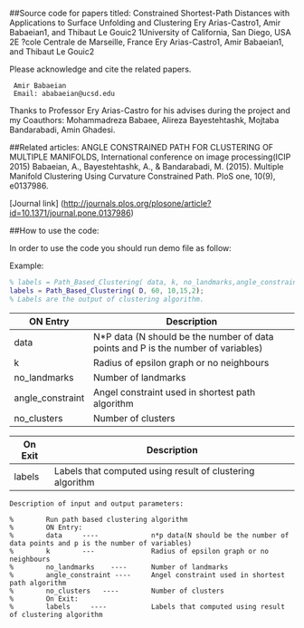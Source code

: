 ##Source code for papers titled:
Constrained Shortest-Path Distances with Applications to Surface Unfolding and Clustering Ery Arias-Castro1, Amir Babaeian1, and Thibaut Le Gouic2 1University of California, San Diego, USA 2E ?cole Centrale de Marseille, France Ery Arias-Castro1, Amir Babaeian1, and Thibaut Le Gouic2

Please acknowledge and cite the related papers.

```
 Amir Babaeian
 Email: ababaeian@ucsd.edu
```

Thanks to Professor Ery Arias-Castro for his advises during the project and  my Coauthors: Mohammadreza Babaee, Alireza Bayestehtashk, Mojtaba Bandarabadi, Amin Ghadesi.


##Related articles:
ANGLE CONSTRAINED PATH FOR CLUSTERING OF MULTIPLE MANIFOLDS, International conference on image processing(ICIP 2015)
Babaeian, A., Bayestehtashk, A., & Bandarabadi, M. (2015). Multiple Manifold Clustering Using Curvature Constrained Path. PloS one, 10(9), e0137986.

[Journal link] (http://journals.plos.org/plosone/article?id=10.1371/journal.pone.0137986)

##How to use the code:

In order to use the code you should run demo file as follow:

Example:
```matlab
% labels = Path_Based_Clustering( data, k, no_landmarks,angle_constraint,no_clusters );
labels = Path_Based_Clustering( D, 60, 10,15,2);
% Labels are the output of clustering algorithm.
```

| ON Entry | Description          |
| ------------- | ----------- |
| data   | N*P data (N should be the number of data points and P is the number of variables)|
| k     |  Radius of epsilon graph or no neighbours |
| no_landmarks     |  Number of landmarks  |
| angle_constraint  |  Angel constraint used in shortest path algorithm|
| no_clusters   |  Number of clusters  |

|On Exit | Description  |
| ------------- | ----------- |
| labels      | Labels that computed using result of clustering algorithm  |
```
Description of input and output parameters:

%        Run path based clustering algorithm
%        ON Entry:
%        data     ----             n*p data(N should be the number of data points and p is the number of variables)
%        k        ---              Radius of epsilon graph or no neighbours
%        no_landmarks    ----      Number of landmarks
%        angle_constraint ----     Angel constraint used in shortest path algorithm
%        no_clusters   ----        Number of clusters
%        On Exit:
%        labels     ----           Labels that computed using result of clustering algorithm
```


